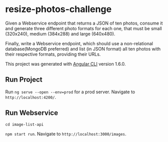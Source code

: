 # resize-photos-challenge

Given a Webservice endpoint that returns a JSON of ten photos, consume it and generate three different photo formats for each one, that must be small (320x240), medium (384x288) and large (640x480).

Finally, write a Webservice endpoint, which should use a non-relational database(MongoDB preferred) and list (in JSON format) all ten photos with their respective formats, providing their URLs.

This project was generated with [Angular CLI](https://github.com/angular/angular-cli) version 1.6.0.

## Run Project

Run `ng serve --open --env=prod` for a prod server. Navigate to `http://localhost:4200/`.

## Run Webservice

`cd image-list-api`

`npm start run`. Navigate to `http://localhost:3000/images`.

